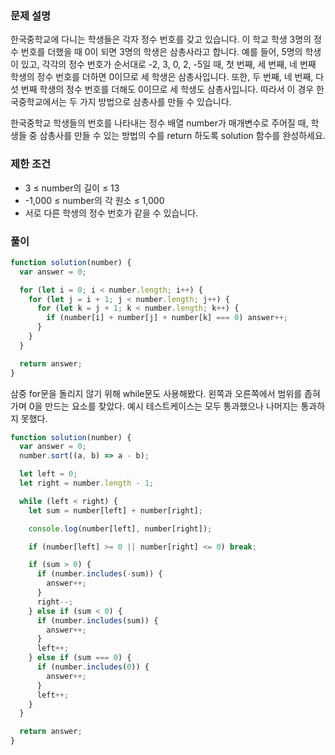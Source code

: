 ### 문제 설명

한국중학교에 다니는 학생들은 각자 정수 번호를 갖고 있습니다. 이 학교 학생 3명의 정수 번호를 더했을 때 0이 되면 3명의 학생은 삼총사라고 합니다. 예를 들어, 5명의 학생이 있고, 각각의 정수 번호가 순서대로 -2, 3, 0, 2, -5일 때, 첫 번째, 세 번째, 네 번째 학생의 정수 번호를 더하면 0이므로 세 학생은 삼총사입니다. 또한, 두 번째, 네 번째, 다섯 번째 학생의 정수 번호를 더해도 0이므로 세 학생도 삼총사입니다. 따라서 이 경우 한국중학교에서는 두 가지 방법으로 삼총사를 만들 수 있습니다.

한국중학교 학생들의 번호를 나타내는 정수 배열 number가 매개변수로 주어질 때, 학생들 중 삼총사를 만들 수 있는 방법의 수를 return 하도록 solution 함수를 완성하세요.

### 제한 조건

- 3 ≤ number의 길이 ≤ 13
- -1,000 ≤ number의 각 원소 ≤ 1,000
- 서로 다른 학생의 정수 번호가 같을 수 있습니다.

### 풀이

```js
function solution(number) {
  var answer = 0;

  for (let i = 0; i < number.length; i++) {
    for (let j = i + 1; j < number.length; j++) {
      for (let k = j + 1; k < number.length; k++) {
        if (number[i] + number[j] + number[k] === 0) answer++;
      }
    }
  }

  return answer;
}
```

삼중 for문을 돌리지 않기 위해 while문도 사용해봤다.
왼쪽과 오른쪽에서 범위를 좁혀가며 0을 만드는 요소를 찾았다.
예시 테스트케이스는 모두 통과했으나 나머지는 통과하지 못했다.

```js
function solution(number) {
  var answer = 0;
  number.sort((a, b) => a - b);

  let left = 0;
  let right = number.length - 1;

  while (left < right) {
    let sum = number[left] + number[right];

    console.log(number[left], number[right]);

    if (number[left] >= 0 || number[right] <= 0) break;

    if (sum > 0) {
      if (number.includes(-sum)) {
        answer++;
      }
      right--;
    } else if (sum < 0) {
      if (number.includes(sum)) {
        answer++;
      }
      left++;
    } else if (sum === 0) {
      if (number.includes(0)) {
        answer++;
      }
      left++;
    }
  }

  return answer;
}
```
